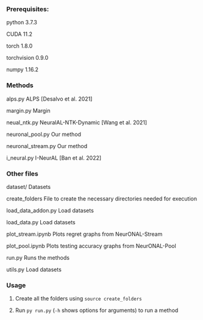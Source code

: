 ### Prerequisites:

python 3.7.3

CUDA 11.2

torch 1.8.0

torchvision 0.9.0

numpy 1.16.2


### Methods

alps.py     ALPS [Desalvo et al. 2021]

margin.py   Margin

neual_ntk.py  NeuralAL-NTK-Dynamic [Wang et al. 2021]

neuronal_pool.py    Our method

neuronal_stream.py    Our method

i_neural.py     I-NeurAL [Ban et al. 2022]



### Other files

dataset/    Datasets

create_folders  File to create the necessary directories needed for execution

load_data_addon.py  Load datasets

load_data.py    Load datasets

plot_stream.ipynb     Plots regret graphs from NeurONAL-Stream

plot_pool.ipynb    Plots testing accuracy graphs from NeurONAL-Pool

run.py      Runs the methods

utils.py    Load datasets


### Usage
1) Create all the folders using `source create_folders`

2) Run `py run.py` (`-h` shows options for arguments) to run a method
